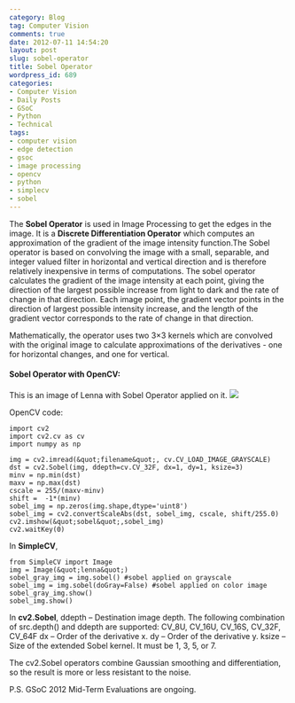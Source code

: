 ```yaml
---
category: Blog
tag: Computer Vision
comments: true
date: 2012-07-11 14:54:20
layout: post
slug: sobel-operator
title: Sobel Operator
wordpress_id: 689
categories:
- Computer Vision
- Daily Posts
- GSoC
- Python
- Technical
tags:
- computer vision
- edge detection
- gsoc
- image processing
- opencv
- python
- simplecv
- sobel
---
```


The **Sobel Operator** is used in Image Processing to get the edges in the image. It is a **Discrete Differentiation Operator** which computes an approximation of the gradient of the image intensity function.The Sobel operator is based on convolving the image with a small, separable, and integer valued filter in horizontal and vertical direction and is therefore relatively inexpensive in terms of computations.
The sobel operator calculates the gradient of the image intensity at each point, giving the direction of the largest possible increase from light to dark and the rate of change in that direction.
Each image point, the gradient vector points in the direction of largest possible intensity increase, and the length of the gradient vector corresponds to the rate of change in that direction.

Mathematically, the operator uses two 3×3 kernels which are convolved with the original image to calculate approximations of the derivatives - one for horizontal changes, and one for vertical.



#### Sobel Operator with OpenCV:


This is an image of Lenna with Sobel Operator applied on it.
![](http://i.imgur.com/JF8UH.png)

OpenCV code:
    
    import cv2
    import cv2.cv as cv
    import numpy as np
    
    img = cv2.imread(&quot;filename&quot;, cv.CV_LOAD_IMAGE_GRAYSCALE)
    dst = cv2.Sobel(img, ddepth=cv.CV_32F, dx=1, dy=1, ksize=3)
    minv = np.min(dst)
    maxv = np.max(dst)
    cscale = 255/(maxv-minv)
    shift =  -1*(minv)
    sobel_img = np.zeros(img.shape,dtype='uint8')
    sobel_img = cv2.convertScaleAbs(dst, sobel_img, cscale, shift/255.0)
    cv2.imshow(&quot;sobel&quot;,sobel_img)
    cv2.waitKey(0)




In **SimpleCV**,
    
    from SimpleCV import Image
    img = Image(&quot;lenna&quot;)
    sobel_gray_img = img.sobel() #sobel applied on grayscale
    sobel_img = img.sobel(doGray=False) #sobel applied on color image
    sobel_gray_img.show()
    sobel_img.show()




In **cv2.Sobel**,
ddepth – Destination image depth. The following combination of src.depth() and ddepth are supported:
         CV_8U, CV_16U, CV_16S, CV_32F, CV_64F
dx – Order of the derivative x.
dy – Order of the derivative y.
ksize – Size of the extended Sobel kernel. It must be 1, 3, 5, or 7.

The cv2.Sobel operators combine Gaussian smoothing and differentiation, so the result is more or less resistant to the noise.

P.S. GSoC 2012 Mid-Term Evaluations are ongoing.
